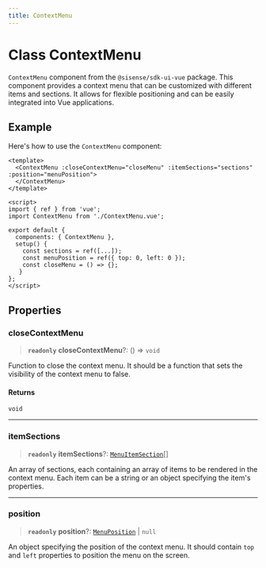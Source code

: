 ```yaml
---
title: ContextMenu
---
```


# Class ContextMenu

`ContextMenu` component from the `@sisense/sdk-ui-vue` package.
This component provides a context menu that can be customized with different items and sections.
It allows for flexible positioning and can be easily integrated into Vue applications.

## Example

Here's how to use the `ContextMenu` component:
```vue
<template>
  <ContextMenu :closeContextMenu="closeMenu" :itemSections="sections" :position="menuPosition">
  </ContextMenu>
</template>

<script>
import { ref } from 'vue';
import ContextMenu from './ContextMenu.vue';

export default {
  components: { ContextMenu },
  setup() {
    const sections = ref([...]);
    const menuPosition = ref({ top: 0, left: 0 });
    const closeMenu = () => {};
   }
};
</script>
```

## Properties

### closeContextMenu

> **`readonly`** **closeContextMenu**?: () => `void`

Function to close the context menu. It should be a function that sets the visibility of the context menu to false.

#### Returns

`void`

***

### itemSections

> **`readonly`** **itemSections**?: [`MenuItemSection`](../type-aliases/type-alias.MenuItemSection.md)[]

An array of sections, each containing an array of items to be rendered in the context menu. Each item can be a string or an object specifying the item's properties.

***

### position

> **`readonly`** **position**?: [`MenuPosition`](../type-aliases/type-alias.MenuPosition.md) \| `null`

An object specifying the position of the context menu. It should contain `top` and `left` properties to position the menu on the screen.
